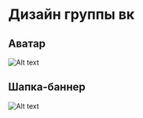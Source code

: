 # Дизайн группы вк

## Аватар

![Alt text](avatar.jpg)

## Шапка-баннер

![Alt text](shapka-banner.jpg)